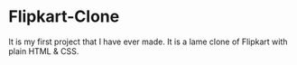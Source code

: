 # Flipkart-Clone
 It is my first project that I have ever made. It is a lame clone of Flipkart with plain HTML & CSS.
